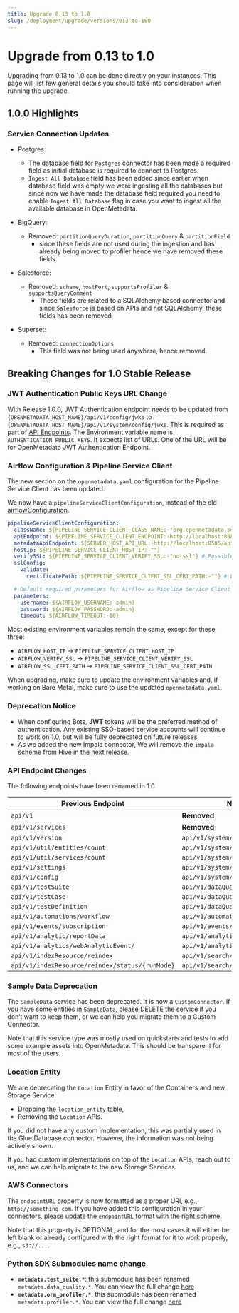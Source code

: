 ```yaml
---
title: Upgrade 0.13 to 1.0
slug: /deployment/upgrade/versions/013-to-100
---
```


# Upgrade from 0.13 to 1.0

Upgrading from 0.13 to 1.0 can be done directly on your instances. This page will list few general details you should take into consideration when running the upgrade.

## 1.0.0 Highlights

### Service Connection Updates

- Postgres:
  - The database field for `Postgres` connector has been made a required field as initial database is required to connect to Postgres.
  - `Ingest All Database` field has been added since earlier when database field was empty we were ingesting all the databases but since now we have made the database field required you need to enable `Ingest All Database` flag in case you want to ingest all the available database in OpenMetadata.

- BigQuery:
  - Removed: `partitionQueryDuration`, `partitionQuery` & `partitionField`
    - since these fields are not used during the ingestion and has already being moved to profiler hence we have removed these fields.

- Salesforce:
  - Removed: `scheme`, `hostPort`, `supportsProfiler` & `supportsQueryComment`
    - These fields are related to a SQLAlchemy based connector and since `Salesforce` is based on APIs and not SQLAlchemy, these fields has been removed

- Superset:
    - Removed: `connectionOptions`
        - This field was not being used anywhere, hence removed.

## Breaking Changes for 1.0 Stable Release

### JWT Authentication Public Keys URL Change

With Release 1.0.0, JWT Authentication endpoint needs to be updated from `{OPENMETADATA_HOST_NAME}/api/v1/config/jwks` to `{OPENMETADATA_HOST_NAME}/api/v1/system/config/jwks`. This is required as part of [API Endpoints](/deployment/upgrade#api-endpoint-changes). The Environment variable name is `AUTHENTICATION_PUBLIC_KEYS`. It expects list of URLs. One of the URL will be for OpenMetadata JWT Authentication Endpoint.

### Airflow Configuration & Pipeline Service Client

The new section on the `openmetadata.yaml` configuration for the Pipeline Service Client has been updated.

We now have a `pipelineServiceClientConfiguration`, instead of the old [airflowConfiguration](https://github.com/open-metadata/OpenMetadata/blob/0.13.3/conf/openmetadata.yaml#L214).

```yaml
pipelineServiceClientConfiguration:
  className: ${PIPELINE_SERVICE_CLIENT_CLASS_NAME:-"org.openmetadata.service.clients.pipeline.airflow.AirflowRESTClient"}
  apiEndpoint: ${PIPELINE_SERVICE_CLIENT_ENDPOINT:-http://localhost:8080}
  metadataApiEndpoint: ${SERVER_HOST_API_URL:-http://localhost:8585/api}
  hostIp: ${PIPELINE_SERVICE_CLIENT_HOST_IP:-""}
  verifySSL: ${PIPELINE_SERVICE_CLIENT_VERIFY_SSL:-"no-ssl"} # Possible values are "no-ssl", "ignore", "validate"
  sslConfig:
    validate:
      certificatePath: ${PIPELINE_SERVICE_CLIENT_SSL_CERT_PATH:-""} # Local path for the Pipeline Service Client

  # Default required parameters for Airflow as Pipeline Service Client
  parameters:
    username: ${AIRFLOW_USERNAME:-admin}
    password: ${AIRFLOW_PASSWORD:-admin}
    timeout: ${AIRFLOW_TIMEOUT:-10}
```

Most existing environment variables remain the same, except for these three:
- `AIRFLOW_HOST_IP` → `PIPELINE_SERVICE_CLIENT_HOST_IP`
- `AIRFLOW_VERIFY_SSL` → `PIPELINE_SERVICE_CLIENT_VERIFY_SSL`
- `AIRFLOW_SSL_CERT_PATH` → `PIPELINE_SERVICE_CLIENT_SSL_CERT_PATH`

When upgrading, make sure to update the environment variables and, if working on Bare Metal, make sure to use the updated `openmetadata.yaml`.

### Deprecation Notice

- When configuring Bots, **JWT** tokens will be the preferred method of authentication. Any existing SSO-based service accounts
will continue to work on 1.0, but will be fully deprecated on future releases.
- As we added the new Impala connector, We will remove the `impala` scheme from Hive in the next release.

### API Endpoint Changes
The following endpoints have been renamed in 1.0

| Previous Endpoint                               | New Endpoint                             |
|-------------------------------------------------|------------------------------------------|
| `api/v1`                                        | **Removed**                              |
| `api/v1/services`                               | **Removed**                              |
| `api/v1/version`                                | `api/v1/system/version`                  |
| `api/v1/util/entities/count`                    | `api/v1/system/entities/count`           |
| `api/v1/util/services/count`                    | `api/v1/system/services/count`           |
| `api/v1/settings`                               | `api/v1/system/settings`                 |
| `api/v1/config`                                 | `api/v1/system/config`                   |
| `api/v1/testSuite`                              | `api/v1/dataQuality/testSuites`          |
| `api/v1/testCase`                               | `api/v1/dataQuality/testCases`           |
| `api/v1/testDefinition`                         | `api/v1/dataQuality/testDefinitions`     |
| `api/v1/automations/workflow`                   | `api/v1/automations/workflows`           |
| `api/v1/events/subscription`                    | `api/v1/events/subscriptions`            |
| `api/v1/analytic/reportData`                    | `api/v1/analytics/dataInsights/data`     |
| `api/v1/analytics/webAnalyticEvent/`            | `api/v1/analytics/web/events/`           |
| `api/v1/indexResource/reindex`                  | `api/v1/search/reindex`                  |
| `api/v1/indexResource/reindex/status/{runMode}` | `api/v1/search/reindex/status/{runMode}` |

### Sample Data Deprecation

The `SampleData` service has been deprecated. It is now a `CustomConnector`. If you have some entities in `SampleData`, please DELETE the service if you don’t want to keep them, or we can help you migrate them to a Custom Connector.

Note that this service type was mostly used on quickstarts and tests to add some example assets into OpenMetadata. This should be transparent for most of the users.

### Location Entity

We are deprecating the `Location` Entity in favor of the Containers and new Storage Service:
- Dropping the `location_entity` table,
- Removing the `Location` APIs.

If you did not have any custom implementation, this was partially used in the Glue Database connector. However, the information was not being actively shown.

If you had custom implementations on top of the `Location` APIs, reach out to us, and we can help migrate to the new Storage Services.

### AWS Connectors

The `endpointURL` property is now formatted as a proper URI, e.g., `http://something.com`. If you have added this configuration
in your connectors, please update the `endpointURL` format with the right scheme.

Note that this property is OPTIONAL, and for the most cases it will either be left blank or already configured with the right format for it to work properly, e.g., `s3://...`.

### Python SDK Submodules name change
- **`metadata.test_suite.*`**: this submodule has been renamed `metadata.data_quality.*`. You can view the full change [here](https://github.com/open-metadata/OpenMetadata/pull/10890/files)
- **`metadata.orm_profiler.*`**: this submodule has been renamed `metadata.profiler.*`. You can view the full change [here](https://github.com/open-metadata/OpenMetadata/pull/10350/files)